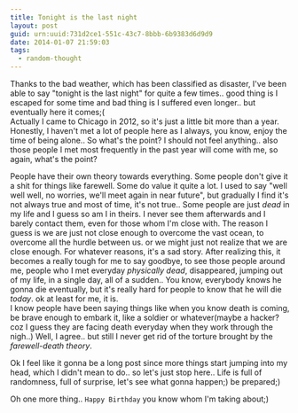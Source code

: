 ```yaml
---
title: Tonight is the last night
layout: post
guid: urn:uuid:731d2ce1-551c-43c7-8bbb-6b9383d6d9d9
date: 2014-01-07 21:59:03
tags:
  - random-thought
---
```


Thanks to the bad weather, which has been classified as disaster, I've been able to say "tonight is the last night" for quite a few times.. good thing is I escaped for some time and bad thing is I suffered even longer.. but eventually here it comes;(  
Actually I came to Chicago in 2012, so it's just a little bit more than a year. Honestly, I haven't met a lot of people here as I always, you know, enjoy the time of being alone.. So what's the point? I should not feel anything.. also those people I met most frequently in the past year will come with me, so again, what's the point?

People have their own theory towards everything. Some people don't give it a shit for things like farewell. Some do value it quite a lot. I used to say "well well well, no worries, we'll meet again in near future", but gradually I find it's not always true and most of time, it's not true.. Some people are just *dead* in my life and I guess so am I in theirs. I never see them afterwards and I barely contact them, even for those whom I'm close with. The reason I guess is we are just not close enough to overcome the vast ocean, to overcome all the hurdle between us. or we might just not realize that we are close enough. For whatever reasons, it's a sad story. After realizing this, it becomes a really tough for me to say goodbye, to see those people around me, people who I met everyday *physically dead*, disappeared, jumping out of my life, in a single day, all of a sudden.. You know, everybody knows he gonna die eventually, but it's really hard for people to know that he will die *today*. ok at least for me, it is.  
I know people have been saying things like when you know death is coming, be brave enough to embark it, like a soldier or whatever(maybe a hacker? coz I guess they are facing death everyday when they work through the nigh..) Well, I agree.. but still I never get rid of the torture brought by the *farewell-death theory*.

Ok I feel like it gonna be a long post since more things start jumping into my head, which I didn't mean to do.. so let's just stop here.. Life is full of randomness, full of surprise, let's see what gonna happen;) be prepared;)

Oh one more thing.. ```Happy Birthday``` you know whom I'm taking about;)